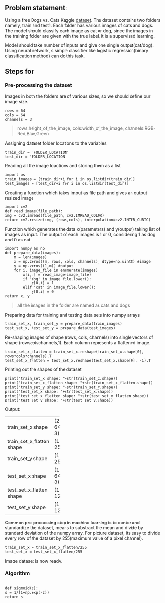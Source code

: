 ## Problem statement:
Using a free Dogs vs. Cats Kaggle [dataset](https://www.kaggle.com/c/dogs-vs-cats/data). The dataset contains two folders namely, train and test1. Each folder has various images of cats and dogs. The model should classify each image as cat or dog, since the images in the training folder are given with the true label, it is a supervised learning. 

Model should take number of inputs and give one single output(cat/dog). Using neural network, s simple classifier like logistic regression(binary classification method) can do this task.
## Steps for 


### Pre-processing the dataset
Images in both the folders are of various sizes, so we should define our image size. 

    rows = 64 
    cols = 64 
    channels = 3 
    
> rows:height_of_the_image, cols:width_of_the_image, channels:RGB-Red,Blue,Green 

Assigning dataset folder locations to the variables

    train_dir = 'FOLDER_LOCATION'
    test_dir = 'FOLDER_LOCATION'
    
Reading all the image loactions and storing them as a list

    import os
    train_images = [train_dir+i for i in os.listdir(train_dir)]
    test_images = [test_dir+i for i in os.listdir(test_dir)]
    
Creating a function which takes imput as file path and gives an output resized image

    import cv2
    def read_image(file_path):
    img = cv2.imread(file_path, cv2.IMREAD_COLOR)
    return cv2.resize(img, (rows,cols), interpolation=cv2.INTER_CUBIC)
    
Function which generates the data x(parameters) and y(output) taking list of images as input. The output of each images is 1 or 0, considering 1 as dog and 0 as cat.

    import numpy as np
    def prepare_data(images):
        m = len(images)
        x = np.zeros((m, rows, cols, channels), dtype=np.uint8) #image
        y = np.zeros((1,m)) #output
        for i, image_file in enumerate(images):
            x[i,:] = read_image(image_file)
            if 'dog' in image_file.lower(): 
                y[0,i] = 1
            elif 'cat' in image_file.lower():
                y[0,i] = 0
    return x, y 
    
> all the images in the folder are named as cats and dogs

Preparing data for training and testing data sets into numpy arrays

    train_set_x, train_set_y = prepare_data(train_images)
    test_set_x, test_set_y = prepare_data(test_images)
    
Re-shaping images of shape (rows, cols, channels) into single vectors of shape (rows*cols*channels,1). Each column represents a flattened image. 

    train_set_x_flatten = train_set_x.reshape(train_set_x.shape[0], rows*cols*channels).T
    test_set_x_flatten = test_set_x.reshape(test_set_x.shape[0], -1).T
    
Printing out the shapes of the dataset

    print("train_set_x shape: "+str(train_set_x.shape))
    print("train_set_x_flatten shape: "+str(train_set_x_flatten.shape))
    print("train_set_y shape: "+str(train_set_y.shape))
    print("test_set_x shape: "+str(test_set_x.shape))
    print("test_set_x_flatten shape: "+str(test_set_x_flatten.shape))
    print("test_set_y shape: "+str(test_set_y.shape))

Output:

<table style="width:35%">
    <tr>
        <td>train_set_x shape</td>
        <td>(25000, 64, 64, 3)</td>  
    </tr>
    <tr>
        <td>train_set_x_flatten shape</td>
        <td>(12288, 25000)</td>  
    </tr>
    <tr>
        <td>train_set_y shape</td>
        <td>(1, 25000)</td>  
    </tr>
    <tr>
        <td>test_set_x shape</td>
        <td>(12500, 64, 64, 3)</td>  
    </tr>
    <tr>
        <td>test_set_x_flatten shape</td>
        <td>(12288, 12500)</td>  
    </tr>
    <tr>
        <td>test_set_y shape</td>
        <td>(1, 12500)</td>  
    </tr>
</table>
    
Common pre-processing step in machine learning is to center and standardize the dataset, means to substract the mean and divide by standard deviation of the numpy array. For picture dataset, its easy to divide every row of the dataset by 255(maximum value of a pixel channel).

    train_set_x = train_set_x_flatten/255
    test_set_x = test_set_x_flatten/255
    
Image dataset is now ready.

### Algorithm

![]()

    def sigmoid(z):
    s = 1/(1+np.exp(-z))
    return s
